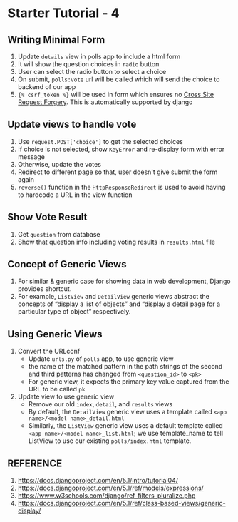 # Starter Tutorial - 4

## Writing Minimal Form
1. Update `details` view in polls app to include a html form
2. It will show the question choices in `radio` button
3. User can select the radio button to select a choice
4. On submit, `polls:vote` url will be called which will send the choice to backend of our app
5. `{% csrf_token %}` will be used in form which ensures no [Cross Site Request Forgery]((https://portswigger.net/web-security/csrf)). This is automatically supported by django

## Update views to handle vote
1. Use `request.POST['choice']` to get the selected choices
2. If choice is not selected, show `KeyError` and re-display form with error message
3. Otherwise, update the votes
4. Redirect to different page so that, user doesn't give submit the form again
5. `reverse()` function in the `HttpResponseRedirect` is used to avoid having to hardcode a URL in the view function

## Show Vote Result
1. Get `question` from database
2. Show that question info including voting results in `results.html` file

## Concept of Generic Views
1. For similar & generic case for showing data in web development, Django provides shortcut.
2. For example, `ListView` and `DetailView` generic views abstract the concepts of “display a list of objects” and “display a detail page for a particular type of object” respectively.

## Using Generic Views
1. Convert the URLconf
   - Update `urls.py` of `polls` app, to use generic view
   - the name of the matched pattern in the path strings of the second and  third patterns has changed from `<question_id>` to `<pk>`
   - For generic view, it expects the primary key value captured from the URL to be called `pk`
2. Update view to use generic view
   - Remove our old `index`, `detail`, and `results` views
   - By default, the `DetailView` generic view uses a template called `<app name>/<model name>_detail.html`
   - Similarly, the `ListView` generic view uses a default template called `<app name>/<model name>_list.html`; we use template_name to tell ListView to use our existing `polls/index.html` template.


## REFERENCE
1. https://docs.djangoproject.com/en/5.1/intro/tutorial04/
2. https://docs.djangoproject.com/en/5.1/ref/models/expressions/
3. https://www.w3schools.com/django/ref_filters_pluralize.php
4. https://docs.djangoproject.com/en/5.1/ref/class-based-views/generic-display/

